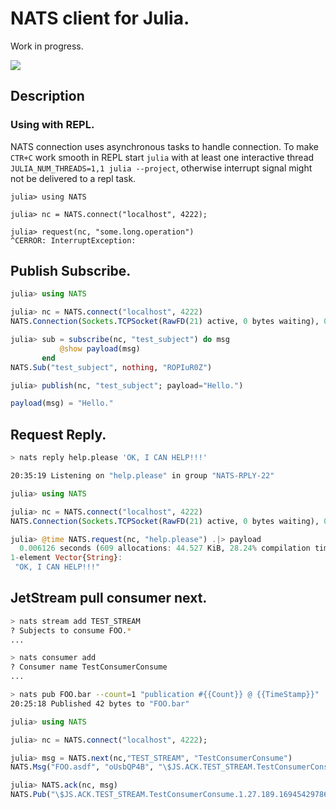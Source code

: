 
# NATS client for Julia.

Work in progress.

[![](https://img.shields.io/badge/docs-dev-blue.svg)](https://jakubwro.github.io/NATS.jl/dev)

## Description

### Using with REPL.

NATS connection uses asynchronous tasks to handle connection. To make `CTR+C` work smooth in REPL
start `julia` with at least one interactive thread `JULIA_NUM_THREADS=1,1 julia --project`, otherwise interrupt
signal might not be delivered to a repl task.

```
julia> using NATS

julia> nc = NATS.connect("localhost", 4222);

julia> request(nc, "some.long.operation")
^CERROR: InterruptException:
```

## Publish Subscribe.

```julia
julia> using NATS

julia> nc = NATS.connect("localhost", 4222)
NATS.Connection(Sockets.TCPSocket(RawFD(21) active, 0 bytes waiting), 0 subs, 0 msgs in outbox)

julia> sub = subscribe(nc, "test_subject") do msg
           @show payload(msg)
       end
NATS.Sub("test_subject", nothing, "ROPIuR0Z")

julia> publish(nc, "test_subject"; payload="Hello.")

payload(msg) = "Hello."
```

## Request Reply.

```bash
> nats reply help.please 'OK, I CAN HELP!!!'

20:35:19 Listening on "help.please" in group "NATS-RPLY-22"
```

```julia
julia> using NATS

julia> nc = NATS.connect("localhost", 4222)
NATS.Connection(Sockets.TCPSocket(RawFD(21) active, 0 bytes waiting), 0 subs, 0 msgs in outbox)

julia> @time NATS.request(nc, "help.please") .|> payload
  0.006126 seconds (609 allocations: 44.527 KiB, 28.24% compilation time)
1-element Vector{String}:
 "OK, I CAN HELP!!!"
```

## JetStream pull consumer next.

```bash
> nats stream add TEST_STREAM
? Subjects to consume FOO.*
...

> nats consumer add
? Consumer name TestConsumerConsume
...

> nats pub FOO.bar --count=1 "publication #{{Count}} @ {{TimeStamp}}"
20:25:18 Published 42 bytes to "FOO.bar"
```

```julia
julia> using NATS

julia> nc = NATS.connect("localhost", 4222);

julia> msg = NATS.next(nc,"TEST_STREAM", "TestConsumerConsume")
NATS.Msg("FOO.asdf", "oUsbQP4B", "\$JS.ACK.TEST_STREAM.TestConsumerConsume.1.27.189.1694542978673374959.1", 42, "publication #1 @ 2023-09-12T20:22:58+02:00")

julia> NATS.ack(nc, msg)
NATS.Pub("\$JS.ACK.TEST_STREAM.TestConsumerConsume.1.27.189.1694542978673374959.1", nothing, 0, nothing)
```